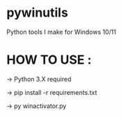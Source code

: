 # pywinutils
Python tools I make for Windows 10/11

# HOW TO USE :
-> Python 3.X required

-> pip install -r requirements.txt

-> py winactivator.py
